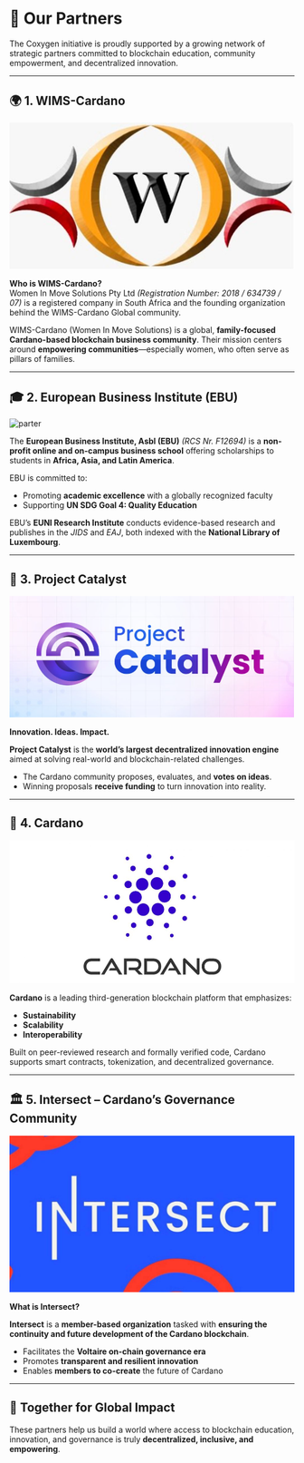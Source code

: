 # 🤝 Our Partners

The Coxygen initiative is proudly supported by a growing network of strategic partners committed to blockchain education, community empowerment, and decentralized innovation.

---

## 🌍 1. WIMS-Cardano

![parter](Partner1.png)

**Who is WIMS-Cardano?**  
Women In Move Solutions Pty Ltd *(Registration Number: 2018 / 634739 / 07)* is a registered company in South Africa and the founding organization behind the WIMS-Cardano Global community.

WIMS-Cardano (Women In Move Solutions) is a global, **family-focused Cardano-based blockchain business community**. Their mission centers around **empowering communities**—especially women, who often serve as pillars of families.

---

## 🎓 2. European Business Institute (EBU)

![parter](Partner2.png)

The **European Business Institute, Asbl (EBU)** *(RCS Nr. F12694)* is a **non-profit online and on-campus business school** offering scholarships to students in **Africa, Asia, and Latin America**.

EBU is committed to:

- Promoting **academic excellence** with a globally recognized faculty
- Supporting **UN SDG Goal 4: Quality Education**

EBU’s **EUNI Research Institute** conducts evidence-based research and publishes in the *JIDS* and *EAJ*, both indexed with the **National Library of Luxembourg**.


---

## 🚀 3. Project Catalyst

![parter](Partner3.png)

**Innovation. Ideas. Impact.**

**Project Catalyst** is the **world’s largest decentralized innovation engine** aimed at solving real-world and blockchain-related challenges.

- The Cardano community proposes, evaluates, and **votes on ideas**.
- Winning proposals **receive funding** to turn innovation into reality.



---

## 🧱 4. Cardano

![parter](Partner4.png)

**Cardano** is a leading third-generation blockchain platform that emphasizes:

- **Sustainability**
- **Scalability**
- **Interoperability**

Built on peer-reviewed research and formally verified code, Cardano supports smart contracts, tokenization, and decentralized governance.


---

## 🏛️ 5. Intersect – Cardano’s Governance Community

![parter](Partner5.png)

**What is Intersect?**

**Intersect** is a **member-based organization** tasked with **ensuring the continuity and future development of the Cardano blockchain**.

- Facilitates the **Voltaire on-chain governance era**
- Promotes **transparent and resilient innovation**
- Enables **members to co-create** the future of Cardano


---

## 🤝 Together for Global Impact

These partners help us build a world where access to blockchain education, innovation, and governance is truly **decentralized, inclusive, and empowering**.

